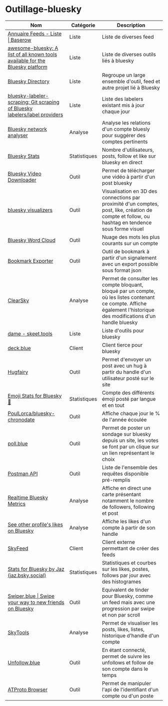 # Outillage-bluesky

| Nom                                                                           	                                                   	| Catégorie             	| Description             |
|------------------------------------------------------------------------------------------------------------------------------------	|------------------------	|-------------------------|
| [Annuaire Feeds - Liste \| Baserow](https://base.skyfleet.blue/public/grid/4W_lCTnwaL0S7wFwZ6zW3Yhf0byVeFD_3A8wh0Csf8g) 	          |            Liste            	|    Liste de diverses feed              	|
| [awesome-bluesky: A list of all known tools available for the Bluesky platform](https://github.com/fishttp/awesome-bluesky)        	|     Liste                   	|    Liste de diverses outils liés à bluesky                   	|
| [Bluesky Directory](https://blueskydirectory.com)                                                                                 	|      Liste                  	|      Regroupe un large ensemble d'outil, feed et autre projet lié à Bluesky                 	|
| [bluesky-labeler-scraping: Git scraping of Bluesky labelers/label providers](https://github.com/mary-ext/bluesky-labeler-scraping) 	|      Liste                  	|    Liste des labelers existant mis à jour chaque jour                  	|
| [Bluesky network analyser](https://bsky-follow-finder.theo.io/)                                                                    	|      Analyse                  	|     Analyse les relations d'un compte bluesly pour suggérer des comptes pertinents                  	|
| [Bluesky Stats](https://vqv.app/stats/)                                                                                           	|      Statistiques                  	|      Nombre d'utilisateurs, posts, follow et like sur bluesky en direct                  	|
| [Bluesky Video Downloader](https://bsvdl.fly.dev/)                                                                                	|      Outil                  	|        Permet de télécharger une vidéo à partir d'un post bluesky               	|
| [bluesky visualizers](https://flo-bit.dev/bluesky-visualizers/)                                                                   	|      Outil                  	|        Visualisation en 3D des connections par proximité d'un comptes, post, like, création de compte et follow, ou hashtag en tendence sous forme visuel               	|
| [Bluesky Word Cloud](https://blueskywordcloud.com/)                                                                               	|      Outil                  	|       Nuage des mots les plus courants sur un compte                 	|
| [Bookmark Exporter](https://bookmarks.bluecanary.dev/export/)                                                                     	|      Outil                  	|       Outil de bookmark à partir d'un signalement avec un export possible sous format json                	|
| [ClearSky](https://clearsky.app)                                                                                                   	|      Analyse                  	|        Permet de consulter les compte bloquant, bloqué par un compte, où les listes contenant ce compte. Affiche également l'historique des modifications d'un handle bluesky               	|
| [dame - skeet.tools](https://dame.blog/skeet-tools/)                                                                              	|      Liste                  	|    Liste d'outils pour bluesky                   	|
| [deck.blue](https://deck.blue)                                                                                                    	|      Client                  	|    Client tierce pour bluesky                  	|
| [Hugfairy](https://hugfairy.haider.id/)                                                                                           	|      Outil                  	|    Permet d'envoyer un post avec un hug à partir du handle d'un utilisateur posté sur le site                   	|
| [Emoji Stats for Bluesky 🦋](https://emojistats.bsky.sh/)                                                                         	|      Statistiques                  	|       Compte des différents émoji posté par langue et en tout                	|
| [PoulLorca/bluesky-chronodate](https://github.com/PoulLorca/bluesky-chronodate)                                                    	|      Outil                  	|         Affiche chaque jour le % de l'année écoulée              	|
| [poll.blue](https://poll.blue/post)                                                                                               	|      Outil                  	|      Permet de poster un sondage sur bluesky depuis un site, les votes se font par un clique sur un lien représentant le choix                 	|
| [Postman API](https://www.postman.com/api-evangelist/bluesky/overview)                                                              |      Outil                     |      Liste de l'ensemble des requêtes disponible pré-remplis     |
| [Realtime Bluesky Metrics](https://realtime.blue/)                                                                                 	|      Analyse                  	|         Affiche en direct une carte présentant notamment le nombre de followers, following et post               	|
| [See other profile's likes on Bluesky](https://luizzeroxis.github.io/bluesky-likes/)                                               	|      Analyse                  	|      Affiche les likes d'un compte à partir de son handle                 	|
| [SkyFeed](https://skyfeed.app/)                                                                                                   	|      Client                  	|       Client externe permettant de créer des feeds                	|
| [Stats for Bluesky by Jaz (jaz.bsky.social)](https://bsky.jazco.dev/stats)                                                         	|      Statistiques                  	|        Statistiques et courbes sur les likes, postes, follows par jour avec des histogrames               	|
| [Swiper.blue \| Swipe your way to new friends on Bluesky](https://swiper.blue/)                                                    	|      Outil                  	|        Equivalent de tinder pour Bluesky, comme un feed mais avec une progression par swipe et non par scroll               	|
| [SkyTools](https://skytools.anon5r.com/)                                                                                           	|      Analyse                  	|      Permet de visualiser les posts, likes, listes, historique d'handle d'un compte                 	|
| [Unfollow.blue](https://unfollow.blue/auth/login)                                                   	                              |        Outil                	|     En étant connecté, permet de suivre les unfollows et follow de son compte dans le temps                  	|
| [ATProto Browser](https://atproto-browser.vercel.app/)                                                                            	|      Outil                  	|     Permet de manipuler l'api de l'identifiant d'un compte ou d'un poste                  	|
